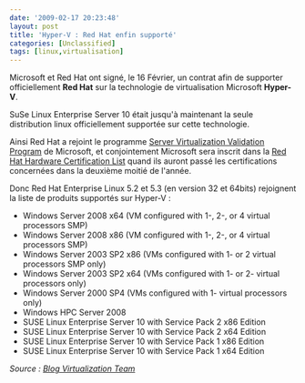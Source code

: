 ```yaml
---
date: '2009-02-17 20:23:48'
layout: post
title: 'Hyper-V : Red Hat enfin supporté'
categories: [Unclassified]
tags: [linux,virtualisation]
---
```


Microsoft et Red Hat ont signé, le 16 Février, un contrat afin de supporter officiellement **Red Hat** sur la technologie de virtualisation Microsoft **Hyper-V**.

SuSe Linux Enterprise Server 10 était jusqu'à maintenant la seule distribution linux officiellement supportée sur cette technologie.

Ainsi Red Hat a rejoint le programme [Server Virtualization Validation Program](http://www.windowsservercatalog.com/svvp.aspx) de Microsoft, et conjointement Microsoft sera inscrit dans la [Red Hat Hardware Certification List](http://www.redhat.com/rhel/compatibility/hardware/) quand ils auront passé les certifications concernées dans la deuxième moitié de l'année.

Donc Red Hat Enterprise Linux 5.2 et 5.3 (en version 32 et 64bits) rejoignent la liste de produits supportés sur Hyper-V :
	
  * Windows Server 2008 x64 (VM configured with 1-, 2-, or 4 virtual processors SMP)
  * Windows Server 2008 x86 (VM configured with 1-, 2-, or 4 virtual processors SMP)
  * Windows Server 2003 SP2 x86 (VMs configured with 1- or 2 virtual processors SMP only)
  * Windows Server 2003 SP2 x64 (VMs configured with 1- or 2- virtual processors only)
  * Windows Server 2000 SP4 (VMs configured with 1- virtual processors only)
  * Windows HPC Server 2008
  * SUSE Linux Enterprise Server 10 with Service Pack 2 x86 Edition
  * SUSE Linux Enterprise Server 10 with Service Pack 2 x64 Edition
  * SUSE Linux Enterprise Server 10 with Service Pack 1 x86 Edition	
  * SUSE Linux Enterprise Server 10 with Service Pack 1 x64 Edition



_Source : [Blog Virtualization Team](http://blogs.technet.com/virtualization/archive/2009/02/15/Microsoft-and-Red-Hat-Joint-Technical-Support.aspx)_



